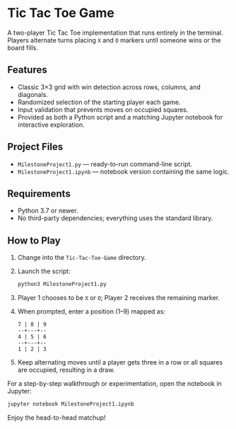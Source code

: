 # Tic Tac Toe Game

A two-player Tic Tac Toe implementation that runs entirely in the terminal. Players alternate turns placing `X` and `O` markers until someone wins or the board fills.

## Features
- Classic 3×3 grid with win detection across rows, columns, and diagonals.
- Randomized selection of the starting player each game.
- Input validation that prevents moves on occupied squares.
- Provided as both a Python script and a matching Jupyter notebook for interactive exploration.

## Project Files
- `MilestoneProject1.py` — ready-to-run command-line script.
- `MilestoneProject1.ipynb` — notebook version containing the same logic.

## Requirements
- Python 3.7 or newer.
- No third-party dependencies; everything uses the standard library.

## How to Play
1. Change into the `Tic-Tac-Toe-Game` directory.
2. Launch the script:
   ```bash
   python3 MilestoneProject1.py
   ```
3. Player 1 chooses to be `X` or `O`; Player 2 receives the remaining marker.
4. When prompted, enter a position (1–9) mapped as:

   ```
   7 | 8 | 9
   --+---+--
   4 | 5 | 6
   --+---+--
   1 | 2 | 3
   ```
5. Keep alternating moves until a player gets three in a row or all squares are occupied, resulting in a draw.

For a step-by-step walkthrough or experimentation, open the notebook in Jupyter:
```bash
jupyter notebook MilestoneProject1.ipynb
```

Enjoy the head-to-head matchup!
